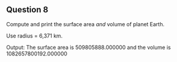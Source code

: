  ## Question 8

Compute and print the surface area *and* volume of planet Earth.

Use radius = 6,371 km.

Output:
The surface area is 509805888.000000 and the volume is 1082657800192.000000 
